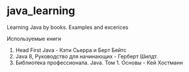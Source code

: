 # java_learning
Learning Java by books. Examples and excerices

Используемые книги
1. Head First Java - Кэти Сьерра и Берт Бейтс
2. Java 8, Руководство для начинающих - Герберт Шилдт.
3. Библиотека профессионала. Java. Том 1. Основы - Кей Хостманн
